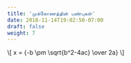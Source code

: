 ```yaml
---
title: 'முக்கோணத்தின் பண்புகள்'
date: 2018-11-14T19:02:50-07:00
draft: false
weight: 7
---
```



\\[ x = {-b \pm \sqrt{b^2-4ac} \over 2a} \\]